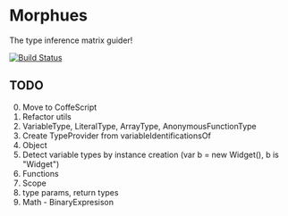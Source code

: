 # Morphues
The type inference matrix guider!


[![Build
Status](https://travis-ci.org/yosy/morphues.png)](https://travis-ci.org/yosy/morphues)


## TODO

0. Move to CoffeScript
1. Refactor utils
  1. VariableType, LiteralType, ArrayType, AnonymousFunctionType
  2. Create TypeProvider from variableIdentificationsOf
2. Object
3. Detect variable types by instance creation (var b = new Widget(), b is "Widget")
4. Functions
  1. Scope
  2. type params, return types
5. Math - BinaryExpresison
